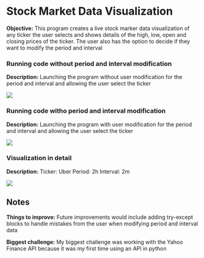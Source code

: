 # Stock Market Data Visualization

**Objective:** This program creates a live stock marker data visualization of any ticker the user selects and shows details of the high, low, open and closing prices of the ticker. The user also has the option to decide if they want to modify the period and interval

### Running code without period and interval modification

**Description:** Launching the program without user modification for the period and interval and allowing the user select the ticker

<img src="no_user_modification.gif">

### Running code witho period and interval modification

**Description:** Launching the program with user modification for the period and interval and allowing the user select the ticker

<img src="user_modification.gif">

### Visualization in detail

**Description:** Ticker: Uber Period: 2h Interval: 2m

<img src="visualization.gif">

## Notes
**Things to improve:** Future improvements would include adding try-except blocks to handle mistakes from the user when modifying period and interval data 

**Biggest challenge:** My biggest challenge was working with the Yahoo Finance API because it was my first time using an API in python


